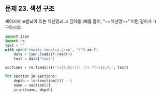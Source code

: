 
## 문제 23. 섹션 구조

페이지에 포함되어 있는 섹션명과 그 깊이를 (예를 들어, "==섹션명==" 이면 깊이가 1) 구하시오.

~~~python
import json
import re
text = ""
with open('enwiki-country.json', "r") as f:
    data = json.loads(f.read())
    text = data["text"]

sections = re.findall(r'(={2,5})(?: |)(.*?)={2,5}', text)

for section in sections:
    depth = len(section[0]) - 1
    name = section[1]
    print(name, depth)
~~~

